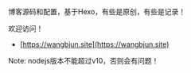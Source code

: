 博客源码和配置，基于Hexo，有些是原创，有些是记录！

欢迎访问！
- [https://wangbjun.site](https://wangbjun.site)

Note: nodejs版本不能超过v10，否则会有问题！